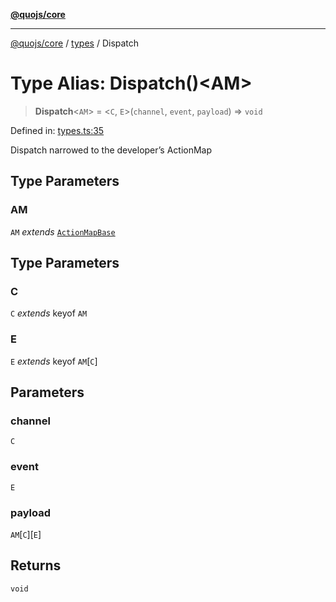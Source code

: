 [**@quojs/core**](../../README.md)

***

[@quojs/core](../../README.md) / [types](../README.md) / Dispatch

# Type Alias: Dispatch()\<AM\>

> **Dispatch**\<`AM`\> = \<`C`, `E`\>(`channel`, `event`, `payload`) => `void`

Defined in: [types.ts:35](https://github.com/quojs/quojs/blob/9e23886b2a0ad7a76f8b24da404b10a06002a0ea/packages/core/src/types.ts#L35)

Dispatch narrowed to the developer’s ActionMap

## Type Parameters

### AM

`AM` *extends* [`ActionMapBase`](ActionMapBase.md)

## Type Parameters

### C

`C` *extends* keyof `AM`

### E

`E` *extends* keyof `AM`\[`C`\]

## Parameters

### channel

`C`

### event

`E`

### payload

`AM`\[`C`\]\[`E`\]

## Returns

`void`
